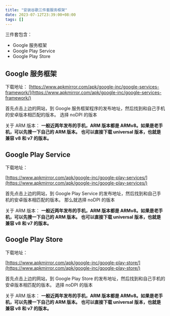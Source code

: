 ```yaml
---
title: "安装谷歌三件套服务框架"
date: 2023-07-12T23:39:00+08:00
tags: []
---
```


三件套包含：

- Google 服务框架
- Google Play Service
- Google Play Store

## Google 服务框架

下载地址：
[https://www.apkmirror.com/apk/google-inc/google-services-framework/](https://www.apkmirror.com/apk/google-inc/google-services-framework/)

首先点击上边的网站，到 Google 服务框架程序的发布地址，然后找到和自己手机的安卓版本相匹配的版本。
选择 noDPI 的版本

关于 ARM 版本：
**一般近两年发布的手机，ARM 版本都是 ARMv8。如果是老手机，可以先搜一下自己的 ARM 版本。
也可以直接下载 universal 版本，也就是兼容 v8 和 v7 的版本。**

## Google Play Service

下载地址：

[https://www.apkmirror.com/apk/google-inc/google-play-services/](https://www.apkmirror.com/apk/google-inc/google-play-services/)

首先点击上边的网站，到 Google Play Service 的发布地址，然后找到和自己手机的安卓版本相匹配的版本。
那么就选择 noDPI 的版本

关于 ARM 版本：
**一般近两年发布的手机，ARM 版本都是 ARMv8。如果是老手机，可以先搜一下自己的 ARM 版本。
也可以直接下载 universal 版本，也就是兼容 v8 和 v7 的版本。**

## Google Play Store

下载地址：

[https://www.apkmirror.com/apk/google-inc/google-play-store/](https://www.apkmirror.com/apk/google-inc/google-play-store/)

首先点击上边的网站，到 Google Play Store 的发布地址，然后找到和自己手机的安卓版本相匹配的版本。
选择 noDPI 的版本

关于 ARM 版本：
**一般近两年发布的手机，ARM 版本都是 ARMv8。如果是老手机，可以先搜一下自己的 ARM 版本。
也可以直接下载 universal 版本，也就是兼容 v8 和 v7 的版本。**
